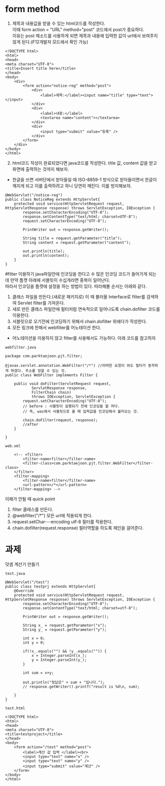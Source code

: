 # form method
1. 제목과 내용값을 받을 수 있는 html코드를 작성한다.  
이때 form action = "URL" method="post" 코드에서 post가 중요하다.  
이유는 post 메소드를 사용하게 되면 제목과 내용에 입력한 값이 url에서 보여주지 않게 된다.(F12개발자 모드에서 확인 가능)
```
<!DOCTYPE html>
<html>
<head>
<meta charset="UTF-8">
<title>Insert title here</title>
</head>
<body>
	<div>
		<form action="notice-reg" method="post">
			<div>
				<label>제목:</label><input name="title" type="text"></input>
			</div>
			<div>
				<label>내용:</label>
				<textarea name="content"></textarea>
			</div>
			<div>
				<input type="submit" value="등록" />
			</div>
		</form>
	</div>
</body>
</html>
```

2. html코드 작성이 완료되었다면 java코드를 작성한다.
title 값, content 값을 받고 화면에 출력하는 것까지 해보자.
+ 한글을 쓰면 서버단에서 받아들일 때 ISO-8859-1 방식으로 받아들이면서 한글이 깨지게 되고 이를 출력하려고 하니 당연히 깨진다. 이를 방지해보자.
```
@WebServlet("/notice-reg")
public class NoticeReg extends HttpServlet{
	protected void service(HttpServletRequest request, HttpServletResponse response) throws ServletException, IOException {
		response.setCharacterEncoding("UTF-8");
		response.setContentType("text/html; charset=UTF-8");
		request.setCharacterEncoding("UTF-8");
		
		PrintWriter out = response.getWriter();
		
		String title = request.getParameter("title");
		String content = request.getParameter("content");
		
		out.println(title);
		out.println(content);
	}
}
```

#filter 이용하기
java파일안에 인코딩을 한다고 수 많은 인코딩 코드가 들어가게 되는데 만약 톰캣 아래에 서블릿이 수십개라면 중복이 일어난다.  
따라서 인코딩을 톰캣에 설정을 하는 방법이 있다.
따라해볼 순서는 아래와 같다.
1. 클래스 파일을 만든다.(새로운 패키지로) 이 때 불러올 Interface로 filter를 검색하여 Servlet filter를 가져온다.
2. 새로 만든 클래스 파일안에 필터처럼 연속적으로 일어나도록 chain.dofilter 코드를 이용한다.
3. 서블릿으로 오기전에 인코딩하기 위해서 chain.dofilter 위에다가 작성한다.
4. 모든 링크에 한해서 webfilter를 어노테이션 한다.
+ 어노테이션을 이용하지 않고 filter를 사용해서도 가능하다. 아래 코드를 참고하자

```
webfilter.java

package com.parktaejoon.pjt.filter;

@javax.servlet.annotation.WebFilter("/*") //어떠한 요청이 와도 필터가 동작하게 하겠다. 주소를 정할 수 있는 것.
public class WebFilter implements Filter {

	public void doFilter(ServletRequest request,
			ServletResponse response,
			FilterChain chain)
			throws IOException, ServletException {
		request.setCharacterEncoding("UTF-8");
		// before : 서블릿이 실행되기 전에 인코딩을 할 꺼다.
		// 즉, was에서 서블릿으로 올 때 입력값을 인코딩해서 불러오는 것.
		
		chain.doFilter(request, response);
		//after
	}

}

```

```
web.xml

	<!-- <filter>
		<filter-name>filter</filter-name>
		<filter-class>com.parktaejoon.pjt.filter.WebFilter</filter-class>
	</filter>
	<filter-mapping>
		<filter-name>filter</filter-name>
		<url-pattern>/*</url-pattern>
	</filter-mapping> -->
```

이해가 안될 때 quick point  
1. filter 클래스를 만든다.
2. @webfilter("/*") 모든 url에 적용되게 한다.
4. request.setChar---encoding utf-8 필터를 적용한다.
3. chain.dofilter(request.response) 필터역할을 하도록 체인을 걸어준다.


# 과제
덧셈 계산기 만들기
```
test.java

@WebServlet("/test")
public class testprj extends HttpServlet{
	@Override
	protected void service(HttpServletRequest request, HttpServletResponse response) throws ServletException, IOException {
		response.setCharacterEncoding("UTF-8");
		response.setContentType("text/html; charset=utf-8");
		
		PrintWriter out = response.getWriter();
		
		String x_ = request.getParameter("x");
		String y_ = request.getParameter("y");
		
		int x = 0;
		int y = 0;
		
		if(!x_.equals("") && !y_.equals("")) {
			x = Integer.parseInt(x_);
			y = Integer.parseInt(y_);
		}
		
		int sum = x+y;
		
		out.println("정답은" + sum + "입니다.");
		// response.getWriter().printf("result is %d\n, sum);
		
	}
}
```

```
test.html

<!DOCTYPE html>
<html>
<head>
<meta charset="UTF-8">
<title>testproject</title>
</head>
<body>
	<form action="/test" method="post">
		<label>계산 값 입력 </label><br>
		<input type="text" name="x" />
		<input type="text" name="y" />
		<input type="submit" value="계산" />
	</form>
</body>
</html>
```

